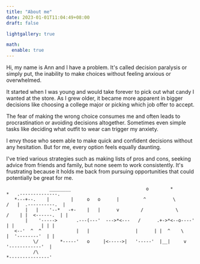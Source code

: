 ```yaml
---
title: "About me"
date: 2023-01-01T11:04:49+08:00
draft: false

lightgallery: true

math:
  enable: true
---
```


Hi, my name is Ann and I have a problem. It's called decision paralysis or simply put, the inability to make choices without feeling anxious or overwhelmed.

It started when I was young and would take forever to pick out what candy I wanted at the store. As I grew older, it became more apparent in bigger decisions like choosing a college major or picking which job offer to accept.

The fear of making the wrong choice consumes me and often leads to procrastination or avoiding decisions altogether. Sometimes even simple tasks like deciding what outfit to wear can trigger my anxiety.

I envy those who seem able to make quick and confident decisions without any hesitation. But for me, every option feels equally daunting.

I've tried various strategies such as making lists of pros and cons, seeking advice from friends and family, but none seem to work consistently. It's frustrating because it holds me back from pursuing opportunities that could potentially be great for me.


```goat
                ________                            o        *          *   .--------------.
   *---+--.    |        |     o   o      |         ^          \        /   |  .----------.  |
       |   |    '--*   -+-    |   |      v        /            \      /    | |  <------.  | |
       |    '----->       .---(---'  --->*<---   /      .+->*<--o----'     | |          | | |
   <--'  ^  ^             |   |                 |      | |  ^    \         |  '--------'  | |
          \/        *-----'   o     |<----->|   '-----'  |__|     v         '------------'  |
          /\                                                               *---------------'
```


